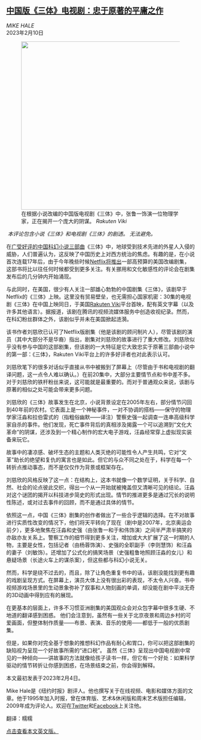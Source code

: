 <!--1676007421000-->
[中国版《三体》电视剧：忠于原著的平庸之作](https://cn.nytimes.com/culture/20230210/three-body-review/)
------

<address>MIKE HALE</address><time pudate="2023-02-10 01:13:44" datetime="2023-02-10 01:13:44">2023年2月10日</time><figure><img src="https://images.weserv.nl/?url=static01.nyt.com/images/2023/02/06/arts/03threebody/03threebody-master1050.jpg" width="1050" height="450"><figcaption>在根据小说改编的中国版电视剧《三体》中，张鲁一饰演一位物理学家，正在揭开一个庞大的阴谋。 <cite>Rakuten Viki</cite></figcaption></figure><section><p> <i>本评论包含小说《三体》</i><i>和电视剧《三体》的剧透。 无法避免。</i></p><p>在<a href="https://cn.nytimes.com/books/20141117/t17scifi/" title="Link: https://cn.nytimes.com/books/20141117/t17scifi/">广受好评的中国科幻小说三部曲</a>《三体》中，地球受到技术先进的外星人入侵的威胁，人们普遍认为，这反映了中国历史上对西方统治的焦虑。有趣的是，在小说首次连载17年后，由于今年晚些时候<a rel="noopener noreferrer" target="_blank" href="https://www.netflix.com/tudum/articles/three-body-problem-first-look" title="Link: https://www.netflix.com/tudum/articles/three-body-problem-first-look">Netflix将推出</a>一部高预算的美国改编剧集，这部书将比以往任何时候都受到更多关注。有关挪用和文化敏感性的评论会在剧集发布后的几分钟内开始涌现。</p><p>与此同时，在美国，很少有人关注一部雄心勃勃的中国剧集《三体》，该剧早于Netflix的《三体》上映。这里没有贸易壁垒，也无需担心国家机密：30集的电视剧《三体》在中国上映同日，于美国<a rel="noopener noreferrer" target="_blank" href="https://www.viki.com/tv/39255c#about" title="Link: https://www.viki.com/tv/39255c#about">Rakuten Viki</a>平台首映，配有英文字幕（以及许多其他语言）。据报道，该剧在腾讯的视频流媒体服务中创造收视纪录。然而，在科幻粉丝群体之外，该剧似乎并未在美国掀起涟漪。</p><p>该书作者刘慈欣已认可了Netflix版剧集（他是该剧的顾问制片人），尽管该剧的演员（其中大部分不是华裔）指出，剧集对刘慈欣的故事进行了重大修改。刘慈欣似乎没有参与中国的这部剧集，但该剧的一大特征是它大致忠实于原著三部曲小说中的第一部：《三体》，Rakuten Viki平台上的许多好评者也对此表示认可。</p><p>刘慈欣笔下的很多对话似乎直接从书中被搬到了屏幕上（尽管由于书和电视剧的翻译问题，这一点令人难以确认。）在前20集中，大部分主要情节点和书中差不多。对于刘慈欣的铁杆粉丝来说，这可能就是最重要的。而对于普通观众来说，该剧与原著的相似之处可能会带来更多问题。<br></p><p>刘慈欣的《三体》故事发生在北京，小说背景设定在2005年左右，部分情节闪回到40年前的农村。它表面上是一个神秘事件，一对不协调的搭档——保守的物理学家汪淼和拉伯雷式的（指粗俗幽默——译注）警察史强一起调查一连串高级科学家自杀的事件。他们发现，死亡事件背后的真相涉及揭露一个可以追溯到“文化大革命”的阴谋，还涉及到一个精心制作的宏大电子游戏，汪淼经常穿上虚拟现实装备来玩它。</p><p>故事中的凄凉感、破坏生态的主题和人类灭绝的可能性令人产生共鸣，它对“文革”助长的绝望和复仇的寓言也是如此。但它的与众不同之处在于，科学在每一个转折点推动事态，而不是仅仅作为背景或框架存在。<br></p><p>刘慈欣的风格反映了这一点：在结构上，这本书就像一个数学证明，关于科学、自然、社会的论点彼此交织，得出一个从一开始就被掩盖但又清晰可见的结论。汪淼对这个谜团的揭开以科技进步简史的形式出现。情节的推进更多是通过冗长的说明性陈述，或对过去事件的回顾，而不是通过具体的情节。</p><p>依照这一点，中国《三体》剧集的创作者做出了一些合乎逻辑的选择。在不对故事进行实质性改变的情况下，他们将天平转向了现在（剧中是2007年，北京奥运会前夕），更多地聚焦在汪淼和史强（由张鲁一和于和伟饰演）之间半严肃半搞笑的亦敌亦友关系上。警察工作的细节得到更多关注，增加或大大扩展了这一时期的人物，主要是女性，包括记者（由杨蓉饰演）、史强的全职副手（李则慧饰）和汪淼的妻子（刘敏饰）。还增加了公式化的搞笑场景（史强粗鲁地照顾汪淼的女儿）和悬疑场景（长途火车上的谋杀案），但这些都与科幻小说无关。</p><p>然而，科学是绕不过去的，而且，除了让角色重复书中的话，该剧没能找到更有趣的戏剧呈现方式。在屏幕上，演员大体上没有很出彩的表现，不太令人兴奋。书中视频游戏场景里的生动景象弥补了叙事和人物刻画的单调，却没能在剧中平淡无奇的3D动画中得到应有的展现。</p><p>在更基本的层面上，许多不习惯亚洲剧集的美国观众会对众包字幕中很多生硬、不地道的翻译感到困惑。 他们会注意到，虽然有一些关于北京夜景和周边乡村的可爱画面，但整体制作质量——布景、表演、音乐的使用——都低于一般的优质剧集。</p><p>但是，如果你对完全基于想象的推想科幻作品有耐心和胃口，你可以把这部剧集的缺陷视为呈现一个好故事所需的“进口税”。 虽然《三体》呈现出中国电视剧中常见的一种倾向——讲故事的方法就像给孩子读书一样，但它有一个好处：如果科学驱动的情节转折让你感到困惑，在场景结束之前，你会得到解释。</p></section><footer><p>本文最初发表于2023年2月4日。</p><p>Mike Hale是《纽约时报》剧评人。他也撰写关于在线视频、电影和媒体方面的文章。他于1995年加入时报，曾在体育版、艺术&休闲版和周末艺术版担任编辑，2009年成为评论人。欢迎在<a rel="nofollow" target="_blank" href="https://twitter.com/mikehalenyt">Twitter</a>和<a rel="nofollow" target="_blank" href="https://www.facebook.com/mikehalenyc">Facebook</a>上关注他。</p><p>翻译：糯糯</p><p><a rel="nofollow" target="_blank" href="https://www.nytimes.com/2023/02/03/arts/television/three-body-review.html">点击查看本文英文版。</a></p></footer>

